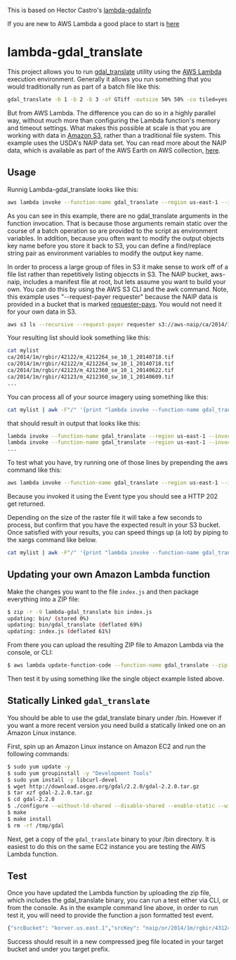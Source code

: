This is based on Hector Castro's [lambda-gdalinfo](https://github.com/hectcastro/lambda-gdalinfo) 

If you are new to AWS Lambda a good place to start is [here](
http://docs.aws.amazon.com/lambda/latest/dg/getting-started.html)

# lambda-gdal_translate

This project allows you to run [gdal_translate](http://www.gdal.org/gdal_translate.html) utility using the [AWS Lambda](https://aws.amazon.com/lambda/) execution environment.
Generally it allows you run something that you would traditionally run as part of a batch file like this:

```bash
gdal_translate -b 1 -b 2 -b 3 -of GTiff -outsize 50% 50% -co tiled=yes -co BLOCKXSIZE=512 -co BLOCKYSIZE=512' -co PHOTOMETRIC=YCBCR -co COMPRESS=JPEG -co JPEG_QUALITY='85' input.tif output.tif
```
But from AWS Lambda. The difference you can do so in a highly parallel way, without much more than configuring the Lambda function's memory and timeout settings. What makes this possible at scale is that you are working with data in [Amazon S3](https://aws.amazon.com/s3), rather than a traditional file system. This example uses the USDA's NAIP data set. You can read more about the NAIP data, which is available as part of the AWS Earth on AWS collection, [here](https://aws.amazon.com/public-datasets/naip/).

## Usage

Runnig Lambda-gdal_translate looks like this:

```bash
aws lambda invoke --function-name gdal_translate --region us-east-1 --invocation-type Event --payload '{"sourceBucket": "aws-naip", "sourceObjectKey": "wi/2015/1m/rgbir/47090/m_4709061_sw_15_1_20150914.tif", "targetBucket": "youBucketNameHere", "targetPrefix": "temp-000"}' log
```

As you can see in this example, there are no gdal_translate arguments in the function invocation. That is because those arguments remain static over the course of a batch operation so are provided to the script as environment variables. In addition, because you often want to modify the output objects key name before you store it back to S3, you can define a find/replace string pair as environment variables to modify the output key name.

In order to process a large group of files in S3 it make sense to work off of a file list rather than repetitively listing objeccts in S3. The NAIP bucket, aws-naip, includes a manifest file at root, but lets assume you want to build your own. You can do this by using the AWS S3 CLI and the awk command. Note, this example uses "--request-payer requester" because the NAIP data is provided in a bucket that is marked [requester-pays](http://docs.aws.amazon.com/AmazonS3/latest/dev/RequesterPaysBuckets.html). You would not need it for your own data in S3.

```bash
aws s3 ls --recursive --request-payer requester s3://aws-naip/ca/2014/1m/rgbir | awk -F" " '{print $4}' > mylist
```
Your resulting list should look something like this:

```bash
cat mylist
ca/2014/1m/rgbir/42122/m_4212264_se_10_1_20140718.tif
ca/2014/1m/rgbir/42122/m_4212264_sw_10_1_20140718.tif
ca/2014/1m/rgbir/42123/m_4212360_se_10_1_20140622.tif
ca/2014/1m/rgbir/42123/m_4212360_sw_10_1_20140609.tif
...
```
You can process all of your source imagery using something like this:

```bash
cat mylist | awk -F"/" '{print "lambda invoke --function-name gdal_translate --region us-east-1 --invocation-type Event --payload \x27{\"sourceBucket\": \"aws-naip\",\"sourceObjectKey\": \""$0"\", \"targetBucket\": \"yourBucketNameHere\", \"targetPrefix\": \"yourPrefixHere\"}\x27 log" }'
```

that should result in output that looks like this:

```bash
lambda invoke --function-name gdal_translate --region us-east-1 --invocation-type Event --payload '{"sourceBucket": "aws-naip","sourceObjectKey": "ca/2014/1m/rgbir/42123/m_4212362_sw_10_1_20140622.tif", "targetBucket": "yourBucketNameHere", "targetPrefix": "yourPrefixHere"}' log
lambda invoke --function-name gdal_translate --region us-east-1 --invocation-type Event --payload '{"sourceBucket": "aws-naip","sourceObjectKey": "ca/2014/1m/rgbir/42123/m_4212363_se_10_1_20140622.tif", "targetBucket": "yourBucketNameHere", "targetPrefix": "yourPrefixHere"}' log
...
```

To test what you have, try running one of those lines by prepending the aws command like this:

```bash
aws lambda invoke --function-name gdal_translate --region us-east-1 --invocation-type Event --payload '{"sourceBucket": "aws-naip","sourceObjectKey": "ca/2014/1m/rgbir/42123/m_4212362_sw_10_1_20140622.tif", "targetBucket": "youBucketNameHere", "targetPrefix": "yourPrefixHere"}' log
```

Because you invoked it using the Event type you should see a HTTP 202 get returned.

Depending on the size of the raster file it will take a few seconds to process, but confirm that you have the expected result in your S3 bucket. Once satisfied with your results, you can speed things up (a lot) by piping to the xargs command like below.

```bash
cat mylist | awk -F"/" '{print "lambda invoke --function-name gdal_translate --region us-east-1 --invocation-type Event --payload \x27{\"sourceBucket\": \"aws-naip\",\"sourceObjectKey\": \""$0"\", \"targetBucket\": \"youBucketNameHere\", \"targetPrefix\": \"yourPrefixHere\"}\x27 log" }' | xargs -n 11 -P 64 aws
```

## Updating your own Amazon Lambda function

Make the changes you want to the file `index.js` and then package everything into a ZIP file:

```bash
$ zip -r -9 lambda-gdal_translate bin index.js
updating: bin/ (stored 0%)
updating: bin/gdal_translate (deflated 69%)
updating: index.js (deflated 61%)
```

From there you can upload the resulting ZIP file to Amazon Lambda via the console, or CLI:

```bash
$ aws lambda update-function-code --function-name gdal_translate --zip-file fileb://lambda-gdal_translate.zip
```

Then test it by using something like the single object example listed above.

## Statically Linked `gdal_translate`

You should be able to use the gdal_translate binary under /bin. However if you want a more recent version you need build a statically linked one on an Amazon Linux instance.

First, spin up an Amazon Linux instance on Amazon EC2 and run the following commands:

```bash
$ sudo yum update -y
$ sudo yum groupinstall -y "Development Tools"
$ sudo yum install -y libcurl-devel
$ wget http://download.osgeo.org/gdal/2.2.0/gdal-2.2.0.tar.gz
$ tar xzf gdal-2.2.0.tar.gz
$ cd gdal-2.2.0
$ ./configure --without-ld-shared --disable-shared --enable-static --with-curl --prefix /tmp/gdal
$ make
$ make install
$ rm -rf /tmp/gdal
```

Next, get a copy of the `gdal_translate` binary to your /bin directory. It is easiest to do this on the same EC2 instance you are testing the AWS Lambda function.

## Test

Once you have updated the Lambda function by uploading the zip file, which includes the gdal_translate binary, you can run a test either via CLI, or from the console. As in the example command line above, in order to run test it, you will need to provide the function a json formatted test event.

```bash
{"srcBucket": "korver.us.east.1","srcKey": "naip/or/2014/1m/rgbir/43124/m_4312447_se_10_1_20140604.tif", "targetBucket": "korver.us.east.1", "targetPrefix": "test/", "subSample": "50%", "compRate": "85"}
```

Success should result in a new compressed jpeg file located in your target bucket and under you target prefix.


